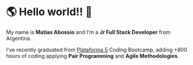 # 🌎 Hello world!! 👋

My name is **Matias Abossio** and I'm a **Jr Full Stack Developer** from Argentina.

I've recently graduated from [Plataforma 5](https://www.plataforma5.la/) Coding Bootcamp, adding +800 hours of coding applying **Pair Programming** and **Agile Methodologies**.

<!--
**Agrossio/Agrossio** is a ✨ _special_ ✨ repository because its `README.md` (this file) appears on your GitHub profile.

Here are some ideas to get you started:

- 🔭 I’m currently working on ...
- 🌱 I’m currently learning ...
- 👯 I’m looking to collaborate on ...
- 🤔 I’m looking for help with ...
- 💬 Ask me about ...
- 📫 How to reach me: ...
- 😄 Pronouns: ...
- ⚡ Fun fact: ...
-->
